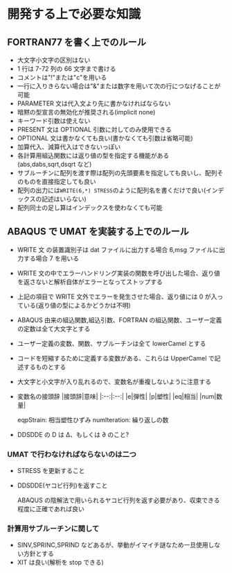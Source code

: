# 開発する上で必要な知識

## FORTRAN77 を書く上でのルール

- 大文字小文字の区別はない
- 1 行は 7-72 列の 66 文字まで書ける
- コメントは"!"または"c"を用いる
- 一行に入りきらない場合は"\&"または数字を用いて次の行につなげることが可能
- PARAMETER 文は代入文より先に書かなければならない
- 暗黙の型宣言の無効化が推奨される(implicit none)
- キーワード引数は使えない
- PRESENT 文は OPTIONAL 引数に対してのみ使用できる
- OPTIONAL 文は書かなくても良い(書かなくても引数は省略可能)
- 加算代入、減算代入はできないっぽい
- 各計算用組込関数には返り値の型を指定する機能がある(abs,dabs,sqrt,dsqrt など)
- サブルーチンに配列を渡す際は配列の先頭要素を指定しても良いし、配列そのものを直接指定しても良い
- 配列の出力には`WRITE(6,*) STRESS`のように配列名を書くだけで良い(インデックスの記述はいらない)
- 配列同士の足し算はインデックスを使わなくても可能

## ABAQUS で UMAT を実装する上でのルール

- WRITE 文 の装置識別子は dat ファイルに出力する場合 6,msg ファイルに出力する場合 7 を用いる
- WRITE 文の中でエラーハンドリング実装の関数を呼び出した場合、返り値を返さないと解析自体がエラーとなってストップする
- 上記の項目で WRITE 文外でエラーを発生させた場合、返り値には 0 が入っている(返り値の型によるかどうかは不明)
- ABAQUS 由来の組込関数,組込引数、FORTRAN の組込関数、ユーザー定義の定数は全て大文字とする
- ユーザー定義の変数、関数、サブルーチンは全て lowerCamel とする
- コードを短縮するために定義する変数がある、これらは UpperCamel で記述するものとする
- 大文字と小文字が入り乱れるので、変数名が重複しないように注意する
- 変数名の接頭辞
  |接頭辞|意味|
  |:--:|:--:|
  |e|弾性|
  |p|塑性|
  |eq|相当|
  |num|数量|

  eqpStrain: 相当塑性ひずみ
  numIteration: 繰り返しの数

- DDSDDE の D は Δ、もしくは ∂ のこと?

### UMAT で行わなければならないのは二つ

- STRESS を更新すること
- DDSDDE(ヤコビ行列)を返すこと

  ABAQUS の陰解法で用いられるヤコビ行列を返す必要があり、収束できる程度に正確であれば良い

### 計算用サブルーチンに関して

- SINV,SPRINC,SPRIND などあるが、挙動がイマイチ謎なため一旦使用しない方針とする
- XIT は良い(解析を stop できる)
